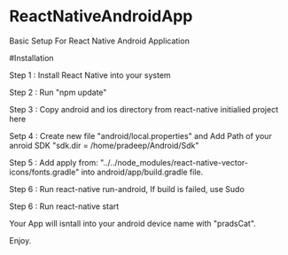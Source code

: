# ReactNativeAndroidApp
Basic Setup For React Native Android Application

#Installation

Step 1 : Install React Native into your system

Step 2 : Run "npm update"

Step 3 : Copy android and ios directory from react-native initialied project here

Setp 4 : Create new file "android/local.properties" and Add Path of your anroid SDK
		 "sdk.dir = /home/pradeep/Android/Sdk"

Step 5 : Add apply from: 
		 "../../node_modules/react-native-vector-icons/fonts.gradle" 
		 into android/app/build.gradle file.

Step 6 : Run react-native run-android, If build is failed, use Sudo

Step 6 : Run react-native start

Your App will isntall into your android device  name with "pradsCat".


Enjoy.



